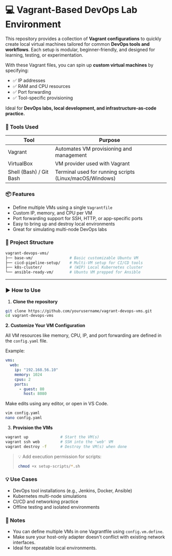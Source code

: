 # 💻 Vagrant-Based DevOps Lab Environment

This repository provides a collection of **Vagrant configurations** to quickly create local virtual machines tailored for common **DevOps tools and workflows**. Each setup is modular, beginner-friendly, and designed for learning, testing, or experimentation.

With these Vagrant files, you can spin up **custom virtual machines** by specifying:

- ✅ IP addresses  
- ✅ RAM and CPU resources
- ✅ Port forwarding
- ✅ Tool-specific provisioning

Ideal for **DevOps labs, local development, and infrastructure-as-code practice.**



### 🧰 Tools Used

| Tool                    | Purpose                                                 |
| ----------------------- | ------------------------------------------------------- |
| Vagrant                 | Automates VM provisioning and management                |
| VirtualBox              | VM provider used with Vagrant                           |
| Shell (Bash) / Git Bash | Terminal used for running scripts (Linux/macOS/Windows) |




### 📦 Features

- Define multiple VMs using a single `Vagrantfile`
- Custom IP, memory, and CPU per VM
- Port forwarding support for SSH, HTTP, or app-specific ports
- Easy to bring up and destroy local environments
- Great for simulating multi-node DevOps labs


### 📂 Project Structure

```sh
vagrant-devops-vms/
├── base-vm/                # Basic customizable Ubuntu VM
├── cicd-pipeline-setup/    # Multi-VM setup for CI/CD tools
├── k8s-cluster/            # (WIP) Local Kubernetes cluster
└── ansible-ready-vm/       # Ubuntu VM prepped for Ansible
```


---

### ▶️ How to Use

1. **Clone the repository**

```bash
git clone https://github.com/yourusername/vagrant-devops-vms.git
cd vagrant-devops-vms
```

**2. Customize Your VM Configuration**

All VM resources like memory, CPU, IP, and port forwarding are defined in the `config.yaml` file.

Example:

```yaml
vms:
  web:
    ip: "192.168.56.10"
    memory: 1024
    cpus: 2
    ports:
      - guest: 80
        host: 8080
```

Make edits using any editor, or open in VS Code.

```sh
vim config.yaml
nano config.yaml
```


3. **Provision the VMs**

```sh
vagrant up              # Start the VM(s)
vagrant ssh web         # SSH into the 'web' VM
vagrant destroy -f      # Destroy the VM(s) when done
```

> 💡 Add execution permission for scripts:
> ```sh
> chmod +x setup-scripts/*.sh
> ```


### 💡 Use Cases
- DevOps tool installations (e.g., Jenkins, Docker, Ansible)
- Kubernetes multi-node simulations
- CI/CD and networking practice
- Offline testing and isolated environments


### 📌 Notes
- You can define multiple VMs in one Vagrantfile using `config.vm.define`.
- Make sure your host-only adapter doesn't conflict with existing network interfaces.
- Ideal for repeatable local environments.
